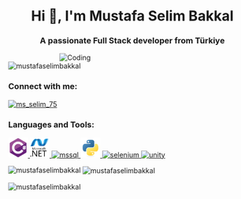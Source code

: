 <h1 align="center">Hi 👋, I'm Mustafa Selim Bakkal</h1>
<h3 align="center">A passionate Full Stack developer from Türkiye</h3>
<img align="right" alt="Coding" width="400"src="https://giffiles.alphacoders.com/121/12113.gif">

<p align="left"> <img src="https://komarev.com/ghpvc/?username=mustafaselimbakkal&label=Profile%20views&color=0e75b6&style=flat" alt="mustafaselimbakkal" /> </p>

<h3 align="left">Connect with me:</h3>
<p align="left">
<a href="https://instagram.com/ms_selim_75" target="blank"><img align="center" src="https://raw.githubusercontent.com/rahuldkjain/github-profile-readme-generator/master/src/images/icons/Social/instagram.svg" alt="ms_selim_75" height="30" width="40" /></a>
</p>

<h3 align="left">Languages and Tools:</h3>
<p align="left"> <a href="https://www.w3schools.com/cs/" target="_blank" rel="noreferrer"> <img src="https://raw.githubusercontent.com/devicons/devicon/master/icons/csharp/csharp-original.svg" alt="csharp" width="40" height="40"/> </a> <a href="https://dotnet.microsoft.com/" target="_blank" rel="noreferrer"> <img src="https://raw.githubusercontent.com/devicons/devicon/master/icons/dot-net/dot-net-original-wordmark.svg" alt="dotnet" width="40" height="40"/> </a> <a href="https://www.microsoft.com/en-us/sql-server" target="_blank" rel="noreferrer"> <img src="https://www.svgrepo.com/show/303229/microsoft-sql-server-logo.svg" alt="mssql" width="40" height="40"/> </a> <a href="https://www.python.org" target="_blank" rel="noreferrer"> <img src="https://raw.githubusercontent.com/devicons/devicon/master/icons/python/python-original.svg" alt="python" width="40" height="40"/> </a> <a href="https://www.selenium.dev" target="_blank" rel="noreferrer"> <img src="https://raw.githubusercontent.com/detain/svg-logos/780f25886640cef088af994181646db2f6b1a3f8/svg/selenium-logo.svg" alt="selenium" width="40" height="40"/> </a> <a href="https://unity.com/" target="_blank" rel="noreferrer"> <img src="https://www.vectorlogo.zone/logos/unity3d/unity3d-icon.svg" alt="unity" width="40" height="40"/> </a> </p>

<p><img align="left" src="https://github-readme-stats.vercel.app/api/top-langs?username=mustafaselimbakkal&show_icons=true&locale=en&layout=compact" alt="mustafaselimbakkal" /></p>

<p>&nbsp;<img align="center" src="https://github-readme-stats.vercel.app/api?username=mustafaselimbakkal&show_icons=true&locale=en" alt="mustafaselimbakkal" /></p>

<p><img align="center" src="https://github-readme-streak-stats.herokuapp.com/?user=mustafaselimbakkal&" alt="mustafaselimbakkal" /></p>
